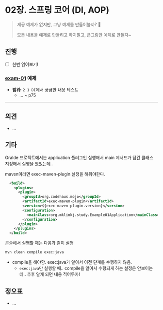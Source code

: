 #  02장. 스프링 코어 (DI, AOP)

> 제공 예제가 없지만, 그냥 예제를 만들어볼까? 🤔
>
> 모든 내용을 예제로 만들려고 하지말고, 큰그림만 예제로 만들자~

## 진행

- [ ] 한번 읽어보기!

### [exam-01](exam-01) 예제

* **범위:** `2.1 DI`에서 궁금한 내용 테스트
  *  ... ~  p75







---

## 의견

* ...



## 기타

Gralde 프로젝트에서는 application 플러그인 실행해서 main 메서드가 담긴 클래스 지정해서 실행을 했었는데..

maven이라면 exec-maven-plugin 설정을 해줘야한다.

```xml
  <build>
    <plugins>
      <plugin>
        <groupId>org.codehaus.mojo</groupId>
        <artifactId>exec-maven-plugin</artifactId>
        <version>${exec-maven-plugin.version}</version>
        <configuration>
          <mainClass>org.mklinkj.study.Example01Application</mainClass>
        </configuration>
      </plugin>
    </plugins>
  </build>
```

콘솔에서 실행할 때는 다음과 같이 실행

```sh
mvn clean compile exec:java
```

* compile을 해야함. exec:java가 알아서 이전 단계를 수행하지 않음.
  * `exec:java`만 실행할 때.. compile을 알아서 수행되게 하는 설정은 안보이는데.. 추후 알게 되면 내용 적어두자!



## 정오표

* ...
